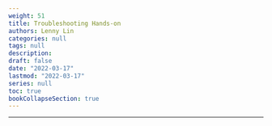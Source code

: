 ```yaml
---
weight: 51
title: Troubleshooting Hands-on
authors: Lenny Lin
categories: null
tags: null
description: 
draft: false
date: "2022-03-17"
lastmod: "2022-03-17"
series: null
toc: true
bookCollapseSection: true
---
```




<!--more-->
---
